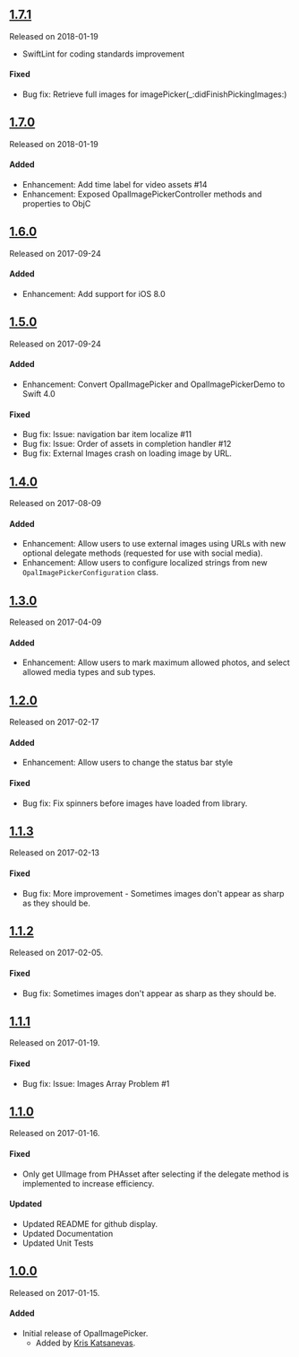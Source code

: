 ## [1.7.1](https://github.com/opalorange/OpalImagePicker/releases/tag/1.6.0)
Released on 2018-01-19

- SwiftLint for coding standards improvement

#### Fixed
- Bug fix: Retrieve full images for imagePicker(_:didFinishPickingImages:)


## [1.7.0](https://github.com/opalorange/OpalImagePicker/releases/tag/1.6.0)
Released on 2018-01-19

#### Added
- Enhancement: Add time label for video assets #14
- Enhancement: Exposed OpalImagePickerController methods and properties to ObjC

## [1.6.0](https://github.com/opalorange/OpalImagePicker/releases/tag/1.6.0)
Released on 2017-09-24

#### Added
- Enhancement: Add support for iOS 8.0

## [1.5.0](https://github.com/opalorange/OpalImagePicker/releases/tag/1.5.0)
Released on 2017-09-24

#### Added
- Enhancement: Convert OpalImagePicker and OpalImagePickerDemo to Swift 4.0

#### Fixed
- Bug fix: Issue: navigation bar item localize #11
- Bug fix: Issue: Order of assets in completion handler #12
- Bug fix: External Images crash on loading image by URL.

## [1.4.0](https://github.com/opalorange/OpalImagePicker/releases/tag/1.4.0)
Released on 2017-08-09

#### Added
- Enhancement: Allow users to use external images using URLs with new optional delegate methods (requested for use with social media).
- Enhancement: Allow users to configure localized strings from new `OpalImagePickerConfiguration` class.

## [1.3.0](https://github.com/opalorange/OpalImagePicker/releases/tag/1.3.0)
Released on 2017-04-09

#### Added
- Enhancement: Allow users to mark maximum allowed photos, and select allowed media types and sub types.

## [1.2.0](https://github.com/opalorange/OpalImagePicker/releases/tag/1.2.0)
Released on 2017-02-17

#### Added
- Enhancement: Allow users to change the status bar style

#### Fixed
- Bug fix: Fix spinners before images have loaded from library.

## [1.1.3](https://github.com/opalorange/OpalImagePicker/releases/tag/1.1.3)
Released on 2017-02-13

#### Fixed
- Bug fix: More improvement - Sometimes images don't appear as sharp as they should be.

## [1.1.2](https://github.com/opalorange/OpalImagePicker/releases/tag/1.1.2)
Released on 2017-02-05.

#### Fixed
- Bug fix: Sometimes images don't appear as sharp as they should be.

## [1.1.1](https://github.com/opalorange/OpalImagePicker/releases/tag/1.1.1)
Released on 2017-01-19.

#### Fixed
- Bug fix: Issue: Images Array Problem #1

## [1.1.0](https://github.com/opalorange/OpalImagePicker/releases/tag/1.1.0)
Released on 2017-01-16.

#### Fixed
- Only get UIImage from PHAsset after selecting if the delegate method is implemented to increase efficiency.

#### Updated
- Updated README for github display.
- Updated Documentation
- Updated Unit Tests

## [1.0.0](https://github.com/opalorange/OpalImagePicker/releases/tag/1.0.0)
Released on 2017-01-15.

#### Added
- Initial release of OpalImagePicker.
  - Added by [Kris Katsanevas](https://github.com/opalorange).